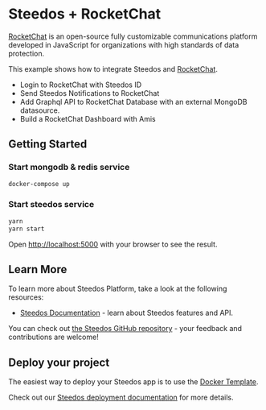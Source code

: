 Steedos + RocketChat
===

[RocketChat](https://rocket.chat/) is an open-source fully customizable communications platform developed in JavaScript for organizations with high standards of data protection.

This example shows how to integrate Steedos and [RocketChat](https://rocket.chat/). 

- Login to RocketChat with Steedos ID
- Send Steedos Notifications to RocketChat
- Add Graphql API to RocketChat Database with an external MongoDB datasource.
- Build a RocketChat Dashboard with Amis

## Getting Started

### Start mongodb & redis service

```bash
docker-compose up
```

### Start steedos service

```bash
yarn
yarn start
```

Open [http://localhost:5000](http://localhost:5000) with your browser to see the result.

## Learn More

To learn more about Steedos Platform, take a look at the following resources:

- [Steedos Documentation](https://www.steedos.com/docs) - learn about Steedos features and API.

You can check out [the Steedos GitHub repository](https://github.com/steedos/steedos-platform/) - your feedback and contributions are welcome!

## Deploy your project

The easiest way to deploy your Steedos app is to use the [Docker Template](https://github.com/steedos/docker).

Check out our [Steedos deployment documentation](https://www.steedos.com/docs/deploy/getting-started) for more details.
